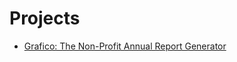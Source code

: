 # Projects
- [Grafico: The Non-Profit Annual Report Generator](https://github.com/teamup-org/projects/wiki/Grafico)